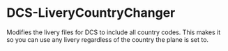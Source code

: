 # DCS-LiveryCountryChanger
 
Modifies the livery files for DCS to include all country codes. This makes it so you can use any livery regardless of the country the plane is set to.
